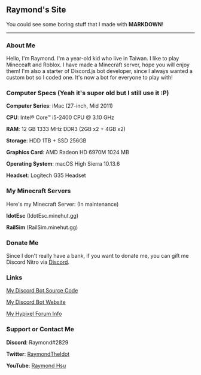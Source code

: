 ## Raymond's Site

You could see some boring stuff that I made with **MARKDOWN**!

<link rel="shortcut icon" type="image/ico" href="/favicon.ico">

---

### About Me

Hello, I'm Raymond. I'm a <script>
        document.write(
          Math.floor(((new Date() - new Date("2006-12-27")) / 1000 / 60 / 60 / 24 / 365))
        );
</script> year-old kid who live in Taiwan. I like to play Mineceaft and Roblox. I have made a Minecraft server, hope you will enjoy them! I'm also a starter of Discord.js bot developer, since I always wanted a custom bot so I coded one. It's now a bot for everyone to play with!

### Computer Specs (Yeah it's super old but I still use it :P)

**Computer Series**: iMac (27-inch, Mid 2011)

**CPU**: Intel® Core™ i5-2400 CPU @ 3.10 GHz

**RAM**: 12 GB 1333 MHz DDR3 (2GB x2 + 4GB x2)

**Storage**: HDD 1TB + SSD 256GB

**Graphics Card**: AMD Radeon HD 6970M 1024 MB

**Operating System**: macOS High Sierra 10.13.6

**Headset**: Logitech G35 Headset

### My Minecraft Servers

Here's my Minecraft Server: (In maintenance)

**IdotEsc** (IdotEsc.minehut.gg)

**RailSim** (RailSim.minehut.gg)

### Donate Me

Since I don't really have a bank, if you want to donate me, you can gift me Discord Nitro via [Discord](https://discordapp.com).

### Links

[My Discord Bot Source Code](https://github.com/hackerman14)

[My Discord Bot Website](https://hackerman14.tk)

[My Hypixel Forum Info](https://hypixel.net/members/dnomyaR.1811695)

### Support or Contact Me

**Discord**: Raymond#2829

**Twitter**: [RaymondTheIdot](https://twitter.com/RaymondTheOof)

**YouTube**: [Raymond Hsu](https://youtube.com/RaymondHsu)
